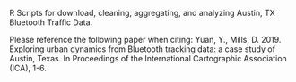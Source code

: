 R Scripts for download, cleaning, aggregating, and analyzing Austin, TX Bluetooth Traffic Data.

Please reference the following paper when citing:
Yuan, Y., Mills, D. 2019. Exploring urban dynamics from Bluetooth tracking data: a case study of Austin, Texas. In Proceedings of the International Cartographic Association (ICA), 1-6.
